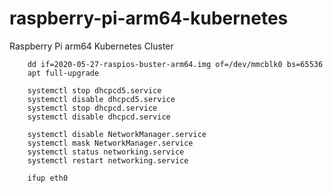 # raspberry-pi-arm64-kubernetes
Raspberry Pi arm64 Kubernetes Cluster

```
    dd if=2020-05-27-raspios-buster-arm64.img of=/dev/mmcblk0 bs=65536
    apt full-upgrade 

    systemctl stop dhcpcd5.service 
    systemctl disable dhcpcd5.service 
    systemctl stop dhcpcd.service 
    systemctl disable dhcpcd.service 

    systemctl disable NetworkManager.service 
    systemctl mask NetworkManager.service 
    systemctl status networking.service 
    systemctl restart networking.service 

    ifup eth0
```
